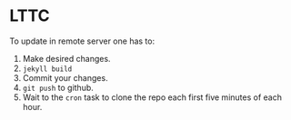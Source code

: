 LTTC
====================

To update in remote server one has to:

1. Make desired changes.
2. `jekyll build`
3. Commit your changes.
4. `git push` to github.
5. Wait to the `cron` task to clone the repo each first five minutes of each
   hour.
